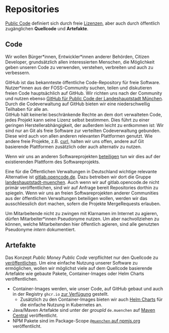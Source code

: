 # Repositories

[Public Code](publish.html) definiert sich durch freie [Lizenzen](licenses.html), aber auch durch öffentlich zugänglichen  __Quellcode__ und __Artefakte__.


## Code

Wir wollen Bürger\*innen, Entwickler\*innen anderer Behörden, Citizen Developer, grundsätzlich allen interessierten Menschen, die Möglichkeit geben unseren Code zu verwenden, verstehen, verbreiten und auch zu verbessern.

GitHub ist das bekannteste öffentliche Code-Repository für freie Software.
Nutzer\*innen aus der FOSS-Community suchen, teilen und diskutieren freien Code hauptsächlich auf GitHub.
Wir richten uns nach der Community und nutzen ebenso [GitHub für Public Code der Landeshauptstadt München](https://github.com/it-at-m/).
Durch die Codeverwaltung auf GitHub bieten wir eine niederschwellig Teilhaben für alle an.  
GitHub hält keinerlei beschränkende Rechte an dem dort verwalteten Code, jedes Projekt kann seine Lizenz selbst bestimmen.
Dies führt zu einer geringen Herstellerabhängigkeit, der außerdem leicht zu entkommen ist:
Wir sind nur an Git als freie Software zur verteilten Codeverwaltung gebunden.
Diese wird auch von allen anderen relevanten Plattformen genutzt.
Wie andere freie Projekte, z.B. [curl](https://daniel.haxx.se/blog/2021/01/28/what-if-github-is-the-devil/), halten wir uns offen, andere auf Git basierende Plattformen zusätzlich oder auch alternativ zu nutzen.

Wenn wir uns an anderen Softwareprojekten [beteiligen](./improve.html#code-contributions) tun wir dies auf der existierenden Plattform des Softwareprojekts.

Eine für die Öffentlichen Verwaltungen in Deutschland wichtige relevante Alternative ist [gitlab.opencode.de](https://gitlab.opencode.de).
Dazu betreiben wir dort die Gruppe [landeshauptstadt-muenchen](https://gitlab.opencode.de/groups/landeshauptstadt-muenchen).
Auch wenn wir auf gitlab.opencode.de nicht primär veröffentlichen, sind wir auf Anfrage bereit Repositories dorthin zu spiegeln. 
Wenn wir uns an freien Softwareprojekten anderer Communities aus der öffentlichen Verwaltungen beteiligen wollen, werden wir das ausschliesslich dort machen, sofern die Projekte MergeRequests erlauben.

Um Mitarbeitende nicht zu zwingen mit Klarnamen im Internet zu agieren, dürfen Mitarbeiter\*innen Pseudonyme nutzen.
Um aber nachvollziehen zu können, welche Mitarbeitenden hier öffentlich agieren, sind alle genutzten Pseudonyme _intern_ dokumentiert.

## Artefakte

Das Konzept _Public Money Public Code_ verpflichtet nur den Quellcode zu [veröffentlichen](./publish.html).
Um eine einfache Nutzung unserer Software zu ermöglichen, wollen wir möglichst viele auf dem Quellcode basierende Artefakte wie gebaute Pakete, Container-Images oder Helm Charts veröffentlichen.

* Container-Images werden, wie unser Code, auf GitHub gebaut und auch in der Registry `ghcr.io` [zur Verfügung](https://github.com/orgs/it-at-m/packages) gestellt.
  * Zusätzlich zu den Container-Images bieten wir auch [Helm Charts](https://github.com/it-at-m/helm-charts) für die einfache Nutzung in Kubernetes an.
* Java/Maven Artefakte sind unter der _groupId_ `de.muenchen` auf [Maven Central](https://central.sonatype.com/search?q=de.muenchen) veröffentlicht.
* NPM Pakete sind im Package-Scope [`@muenchen` auf npmjs.org](https://www.npmjs.com/search?q=%40muenchen) veröffentlicht.

